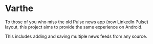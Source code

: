 # Varthe

To those of you who miss the old Pulse news app (now LinkedIn Pulse) layout, this project aims to provide the same experience on Android. 

This includes adding and saving multiple news feeds from any source. 
